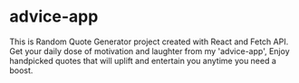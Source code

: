 # advice-app
This is Random Quote Generator project created with React and Fetch API. Get your daily dose of motivation and laughter from my 'advice-app', Enjoy handpicked quotes that will uplift and entertain you anytime you need a boost.
